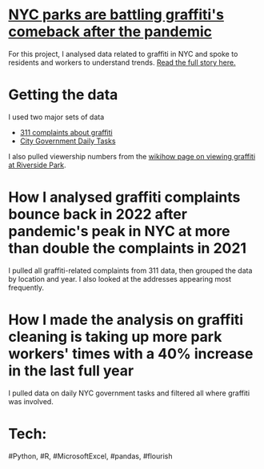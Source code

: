 # [NYC parks are battling graffiti's comeback after the pandemic](https://ivynyayieka.github.io/graffiti_nyc/)
For this project, I analysed data related to graffiti in NYC and spoke to residents and workers to understand trends. [Read the full story here.](https://ivynyayieka.github.io/graffiti_nyc/)

# Getting the data

I used two major sets of data
* [311 complaints about graffiti](https://data.cityofnewyork.us/Social-Services/311-Service-Requests-from-2010-to-Present/erm2-nwe9/data)
* [City Government Daily Tasks](https://data.cityofnewyork.us/City-Government/Daily-Tasks-Park-Cleaning-Records/kwte-dppd/data)

I also pulled viewership numbers from the [wikihow page on viewing graffiti at Riverside Park](https://www.wikihow.com/Get-to-the-Freedom-Tunnel).

# How I analysed graffiti complaints bounce back in 2022 after pandemic's peak in NYC at more than double the complaints in 2021

I pulled all graffiti-related complaints from 311 data, then grouped the data by location and year. I also looked at the addresses appearing most frequently.

# How I made the analysis on graffiti cleaning is taking up more park workers' times with a 40% increase in the last full year

I pulled data on daily NYC government tasks and filtered all where graffiti was involved. 

# Tech:
#Python, #R, #MicrosoftExcel, #pandas, #flourish


